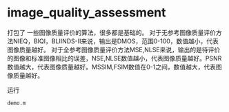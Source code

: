 # image_quality_assessment
打包了 一些图像质量评价的算法，很多都是基础的。
对于无参考图像质量评价方法NIEQ，BIQI，BLIINDS-II来说，输出是DMOS，范围0-100，数值越小，代表图像质量越好。
对于全参考图像质量评价方法MSE,NLSE来说，输出的是待评价的图像和标准图像相比的误差，NSE,NLSE数值越小，代表图像质量越好。PSNR数值越大，代表图像质量越好。MSSIM,FSIM数值在0-1之间，数值越大，代表图像质量越好。


运行 
```
demo.m
```
